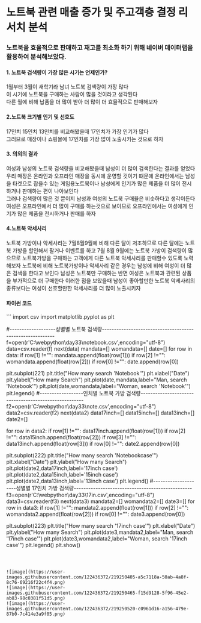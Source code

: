 <h1> 노트북 관련 매출 증가 및 주고객층 결정 리서치 분석 </h1>


<h3>노트북을 효율적으로 판매하고 재고를 최소화 하기 위해 네이버 데이터랩을 활용하여 분석해보았다.</h3>

 
<h4>1. 노트북 검색량이 가장 많은 시기는 언제인가?</h4>
<p> 1월부터 3월이 새학기라 남녀 노트북 검색량이 가장 많다 <br>
이 시기에 노트북을 구매하는 사람이 많을 것이라고 생각된다 <br>
 다른 월에 비해 납품을 더 많이 받아 더 많이 더 효율적으로 판매해보자</p>

 <h4>2.노트북 크기별 인기 및 선호도</h4>
<p>17인치 15인치 13인치를 비교해봤을때 17인치가 가장 인기가 많다 <br>
 그러므로 매장이나 쇼핑몰에 17인치를 가장 많이 노출시키는 것으로 하자</p>
 <h4>3. 의외의 결과</h4>
<p>여성과 남성의 노트북 검색량을 비교해봤을때 남성이 더 많이 검색한다는 결과를 얻었다<br>
 우리 매장은 온라인과 오프라인 매장을 동시에 운영할 것이기 떄문에 온라인에서는 남성을 타겟으로 잡을수 있는 게임용노트북이나 남성에게 인기가 많은 제품을
더 많이 전시하거나 판매하는 편이 나아보인다 <br>
 그러나 검색량이 많은 것 뿐이지 남성과 여성의 노트북 구매율은 비슷하다고 생각이든다 
 여성은 오프라인에서 더 많이 구매를 하는것으로 보이므로 오프라인에서는 여성에게 인기가 많은 제품을 전시하거나 판매를 하자</p>

<h4>4.노트북 악세사리 </h4>
<p>노트북 가방이나 악세사리는 7월8월9월에 비해 다른 달이 저조하므로 다른 달에는 노트북 가방을 할인해서 팔거나 이벤트를 하고
7월 8월 9월에는 노트북 가방이 검색량이 많으므로 노트북가방을 구매하는 고객에게 다른 노트북 악세사리를 판매할수 있도록 노력해보자
 노트북에 비해 노트북가방이나 악세사리 같은 경우는 남성에 비해 여성이 더 많은 검색을 한다고 보인다
 남성은 노트북만 구매하는 반면 여성은 노트북과 관련된 상품을 부가적으로 더 구매한다 이러한 점을 보았을때 남성이 좋아할만한 노트북 악세사리의 종류보다는
 여성이 선호할만한 악세사리를 더 많이 노출시키자
 
 
<h4>파이썬 코드</h4>
```
import csv
import matplotlib.pyplot as plt

#-------------------성별별 노트북 검색량----------------------------------------------------------
f=open(r'C:\webpython\day33\notebook.csv',encoding="utf-8")
data=csv.reader(f)
next(data)
mandata=[]
womandata=[]
date=[]
for row in data:
    if row[1] !="":
        mandata.append(float(row[1]))
    if row[2] !="":
        womandata.append(float(row[2]))
    if row[0] !="":
        date.append(row[0])


plt.subplot(221)
plt.title("How many search 'Notebook'")
plt.xlabel("Date")
plt.ylabel("How many Search")
plt.plot(date,mandata,label="Man, search 'Notebook'")
plt.plot(date,womandata,label="Woman, search 'Notebook'")
plt.legend()
#------------------인치별 노트북 가방 검색량------------------------------------------------------
f2=open(r'C:\webpython\day33\note.csv',encoding="utf-8")
data2=csv.reader(f2)
next(data2)
data17inch=[]
data15inch=[]
data13inch=[]
date2=[]

for row in data2:
    if row[1] !="":
        data17inch.append(float(row[1]))
    if row[2] !="":
        data15inch.append(float(row[2]))
    if row[3] !="":
        data13inch.append(float(row[3]))
    if row[0] !="":
        date2.append(row[0])

plt.subplot(222)
plt.title("How many search 'Notebookcase'")
plt.xlabel("Date")
plt.ylabel("How many Search")
plt.plot(date2,data17inch,label='17inch case')
plt.plot(date2,data15inch,label='15inch case')
plt.plot(date2,data13inch,label='13inch case')
plt.legend()
#---------------------성별별 17인치 가방 검색량-------------------------------------------------
f3=open(r'C:\webpython\day33\17in.csv',encoding="utf-8")
data3=csv.reader(f3)
next(data3)
mandata2=[]
womandata2=[]
date3=[]
for row in data3:
    if row[1] !="":
        mandata2.append(float(row[1]))
    if row[2] !="":
        womandata2.append(float(row[2]))
    if row[0] !="":
        date3.append(row[0])

plt.subplot(223)
plt.title("How many search '17inch case'")
plt.xlabel("Date")
plt.ylabel("How many Search")
plt.plot(date3,mandata2,label="Man, search '17inch case'")
plt.plot(date3,womandata2,label="Woman, search '17inch case'")
plt.legend()
plt.show()
```
 


![image](https://user-images.githubusercontent.com/122436372/219250405-a5c7118a-50ab-4a8f-8c76-69216f22c4f4.png)
![image](https://user-images.githubusercontent.com/122436372/219250465-f15d9128-5f96-45e2-ab83-98c0381f51d5.png)
![image](https://user-images.githubusercontent.com/122436372/219250520-c0961d16-a156-479e-87b0-7c414e3a9f05.png)
